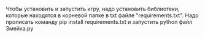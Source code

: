 Чтобы установить и запустить игру, надо установить библиотеки, 
которые находятся в корневой папке в txt файле "requirements.txt". 
Надо прописать команду pip install requirements.txt и запустить python файл Змейка.py
